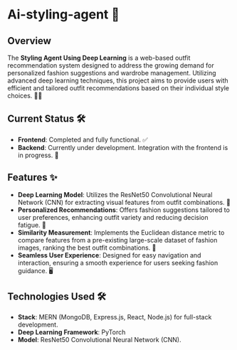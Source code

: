 # Ai-styling-agent 🌟

## Overview

The **Styling Agent Using Deep Learning** is a web-based outfit recommendation system designed to address the growing demand for personalized fashion suggestions and wardrobe management. Utilizing advanced deep learning techniques, this project aims to provide users with efficient and tailored outfit recommendations based on their individual style choices. 👗👖

## Current Status 🛠️

- **Frontend**: Completed and fully functional. ✅
- **Backend**: Currently under development. Integration with the frontend is in progress. 🔄

## Features ✨

- **Deep Learning Model**: Utilizes the ResNet50 Convolutional Neural Network (CNN) for extracting visual features from outfit combinations. 🧠
- **Personalized Recommendations**: Offers fashion suggestions tailored to user preferences, enhancing outfit variety and reducing decision fatigue. 🎉
- **Similarity Measurement**: Implements the Euclidean distance metric to compare features from a pre-existing large-scale dataset of fashion images, ranking the best outfit combinations. 📏
- **Seamless User Experience**: Designed for easy navigation and interaction, ensuring a smooth experience for users seeking fashion guidance. 🖥️

## Technologies Used 🛠️

- **Stack**: MERN (MongoDB, Express.js, React, Node.js) for full-stack development.
- **Deep Learning Framework**: PyTorch
- **Model**: ResNet50 Convolutional Neural Network (CNN).
